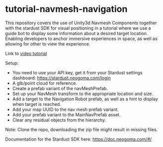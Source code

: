 # tutorial-navmesh-navigation

This repository covers the use of Unity3d Navmesh Components together with the stardust SDK for visual positioning in a tutorial where we use a guide bot to display some information about a desired target location.
Enabling developers to anchor immersive experiences in space, as well as allowing for other to view the experience.

Link to [video tutorial](https://www.youtube.com/watch?v=_7BB3cneXXw&ab_channel=Neogoma%28%23StardustSDK%29)

Setup:
- You need to use your API key, get it from your Stardust settings dashboard: https://stardust.neogoma.com/login
- A glb/point cloud for reference.
- Create a prefab variant of the navMeshPrefab.
- Set up your NavMesh transform to the appropriate location and size.
- Add a target to the Navigation Robot prefab, as well as a hint to display when target is reached.
- Add your map UUID to the nav mesh prefab variant.
- Add your prefab variant to the MainNavPrefab asset.
- Clear any residual objects from the hierarchy.

Note: Clone the repo, downloading the zip file might result in missing files. 


Documentation for the Stardust SDK here: https://doc.neogoma.com/#/
